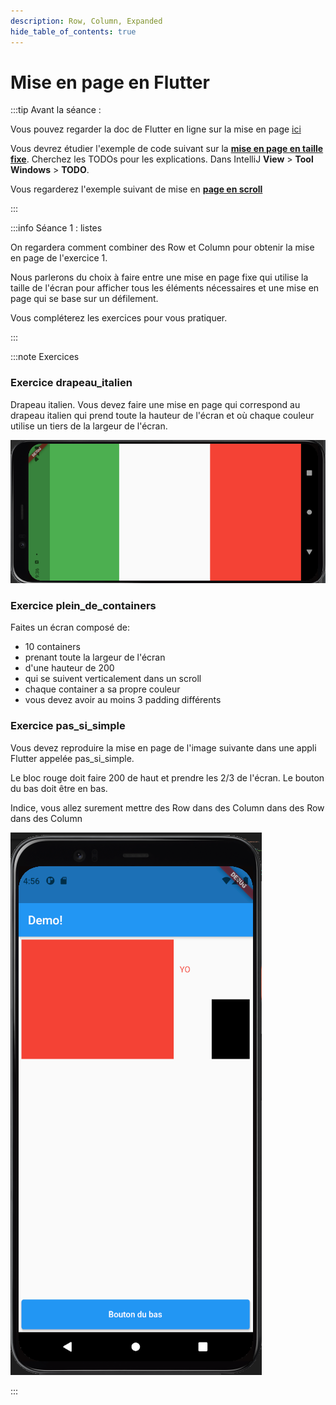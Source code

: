 ```yaml
---
description: Row, Column, Expanded
hide_table_of_contents: true
---
```


# Mise en page en Flutter

<Row>

<Column>

:::tip Avant la séance :

Vous pouvez regarder la doc de Flutter en ligne sur la mise en page [ici](https://flutter.dev/docs/development/ui/layout)

Vous devrez étudier l'exemple de code suivant sur la **[mise en page en taille fixe](https://github.com/departement-info-cem/5N6-mobile-2/tree/main/code/mise_en_page)**. Cherchez les TODOs pour les explications. Dans IntelliJ **View** > **Tool Windows** > **TODO**.

Vous regarderez l'exemple suivant de mise en **[page en scroll](https://github.com/departement-info-cem/5N6-mobile-2/tree/main/code/double_scroll)**

:::

</Column>

<Column>

:::info Séance 1 : listes

On regardera comment combiner des Row et Column pour obtenir la mise en page de l'exercice 1.

Nous parlerons du choix à faire entre une mise en page fixe qui utilise la taille de l'écran pour afficher tous les éléments nécessaires et une mise en page qui se base sur un défilement.

Vous compléterez les exercices pour vous pratiquer.

:::

</Column>

</Row>

:::note Exercices

### Exercice drapeau_italien

Drapeau italien. Vous devez faire une mise en page qui correspond au drapeau italien qui prend toute la hauteur de l'écran et où chaque couleur utilise un tiers de la largeur de l'écran.

![drapeau italien](_02-mise-en-page/italie.png)

### Exercice plein_de_containers

Faites un écran composé de:

- 10 containers
- prenant toute la largeur de l'écran
- d'une hauteur de 200
- qui se suivent verticalement dans un scroll
- chaque container a sa propre couleur
- vous devez avoir au moins 3 padding différents

### Exercice pas_si_simple

<Row>

<Column size="9">

Vous devez reproduire la mise en page de l'image suivante dans une appli Flutter appelée pas_si_simple.

Le bloc rouge doit faire 200 de haut et prendre les 2/3 de l'écran. Le bouton du bas doit être en bas.

Indice, vous allez surement mettre des Row dans des Column dans des Row dans des Column

</Column>

<Column size="3">

![simple](_02-mise-en-page/simple.png)

</Column>

</Row>

:::
